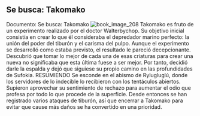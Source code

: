 ## Se busca: Takomako
Documento: Se busca: Takomako
![book_image_208](https://media.discordapp.net/attachments/1105643336989159555/1105647964438925362/208.jpg)
Takomako es fruto de un experimento realizado por el doctor Walterbychop. Su objetivo inicial consistía en crear lo que él consideraba el depredador marino perfecto: la unión del poder del tiburón y el carisma del pulpo. Aunque el experimento se desarrolló como estaba previsto, el resultado le pareció decepcionante. Descubrió que tomar lo mejor de cada una de esas criaturas para crear una nueva no significaba que esta última fuese a ser mejor. Por tanto, decidió darle la espalda y dejó que siguiese su propio camino en las profundidades de Sufokia.
RESUMIENDO
Se esconde en el abismo de Rylugluglú, donde los servidores de lo indecible lo recibieron con los tentáculos abiertos. Supieron aprovechar su sentimiento de rechazo para aumentar el odio que profesa por todo lo que procede de la superficie.
Desde entonces se han registrado varios ataques de tiburón, así que encerrar a Takomako para evitar que cause más daños se ha convertido en una prioridad.
